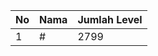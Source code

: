 | No | Nama            | Jumlah Level |
|----|-----------------|--------------|
| 1  | #    |    2799        |
